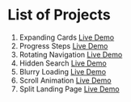 # List of Projects
1. Expanding Cards [Live Demo](https://javascript-projects-expanding-cards.netlify.app/)
2. Progress Steps [Live Demo](https://javascript-projects-progress-steps.netlify.app/)
3. Rotating Navigation [Live Demo](https://javascript-projects-roatating-nav.netlify.app/)
4. Hidden Search [Live Demo](https://javascript-project-hidden-search.netlify.app/)
5. Blurry Loading [Live Demo](https://javascript-project-blurry-loading.netlify.app/)
6. Scroll Animation [Live Demo](https://javascript-project-scroll-animation.netlify.app/)
7. Split Landing Page [Live Demo](https://javascript-projects-split-landing.netlify.app/)